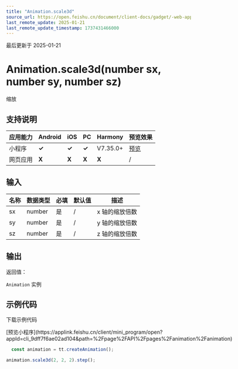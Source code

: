 ```yaml
---
title: "Animation.scale3d"
source_url: https://open.feishu.cn/document/client-docs/gadget/-web-app-api/interface/animation/animation/animation_scale3d
last_remote_update: 2025-01-21
last_remote_update_timestamp: 1737431466000
---
```

最后更新于 2025-01-21

# Animation.scale3d(number sx, number sy, number sz)
缩放

## 支持说明

应用能力 | Android | iOS | PC | Harmony | 预览效果
--- | --- | --- | --- | --- | ---
小程序 | **✓** | **✓** | **✓** | V7.35.0+ | [预览](https://applink.feishu.cn/client/mini_program/open?appId=cli_9dff7f6ae02ad104&path=%2Fpage%2FAPI%2Fpages%2Fanimation%2Fanimation)
网页应用 | **X** | **X** | **X** | **X** | /

## 输入

名称 | 数据类型 | 必填 | 默认值 | 描述
--- | --- | --- | --- | ---
sx | number | 是 | / | x 轴的缩放倍数
sy | number | 是 | / | y 轴的缩放倍数
sz | number | 是 | / | z 轴的缩放倍数

## 输出

返回值：  

`Animation` 实例

## 示例代码

<md-download-code href="https://open.feishu.cn/document/uYjL24iN/uYDM04iNwQjL2ADN" mobileDisplay="none">下载示例代码</md-download-code>

<div style="display: flex">
          [预览小程序](https://applink.feishu.cn/client/mini_program/open?appId=cli_9dff7f6ae02ad104&path=%2Fpage%2FAPI%2Fpages%2Fanimation%2Fanimation)

</div> 

```js
  const animation = tt.createAnimation();

animation.scale3d(2, 2, 2).step();
  ```
